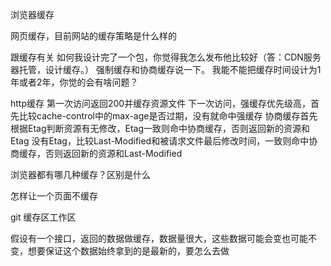 
浏览器缓存

网页缓存，目前网站的缓存策略是什么样的

跟缓存有关
如何我设计完了一个包，你觉得我怎么发布他比较好（答：CDN服务器托管，设计缓存。）
强制缓存和协商缓存说一下。
我能不能把缓存时间设计为1年或者2年，你觉的会有啥问题？


 http缓存
第一次访问返回200并缓存资源文件
下一次访问，强缓存优先级高，首先比较cache-control中的max-age是否过期，没有就命中强缓存
协商缓存首先根据Etag判断资源有无修改，Etag一致则命中协商缓存，否则返回新的资源和Etag
没有Etag，比较Last-Modified和被请求文件最后修改时间，一致则命中协商缓存，否则返回新的资源和Last-Modified

浏览器都有哪几种缓存？区别是什么

怎样让一个页面不缓存

git 缓存区工作区

假设有一个接口，返回的数据做缓存，数据量很大，这些数据可能会变也可能不变，想要保证这个数据始终拿到的是最新的，要怎么去做